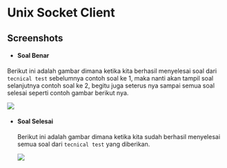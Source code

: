 # Unix Socket Client


## Screenshots

- #### Soal Benar
 Berikut ini adalah gambar dimana ketika kita berhasil menyelesai soal dari `tecnical test` sebelumnya contoh soal ke 1, maka nanti akan tampil soal selanjutnya contoh soal ke 2, begitu juga seterus nya sampai semua soal selesai seperti contoh gambar berikut nya.

  ![](https://i.imgur.com/SOFh5GN.png)

- #### Soal Selesai
  Berikut ini adalah gambar dimana ketika kita sudah berhasil menyelesai semua soal dari `tecnical test` yang diberikan.

  ![](https://i.imgur.com/bK3yO9S.png)